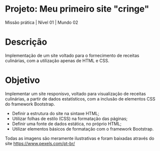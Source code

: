 # Projeto: Meu primeiro site "cringe"
 Missão prática | Nível 01 | Mundo 02
 
# Descrição
 Implementação de um site voltado para o fornecimento de receitas culinárias, com a utilização apenas de HTML e CSS.

# Objetivo
 Implementar um site responisvo, voltado para visualização de receitas culinárias, a partir de dados estatísticos, com a inclusão de elementos CSS do framework Bootstrap.

 - Definir a estrutura do site na sintaxe HTML;
 - Utilizar folhas de estilo (CSS) na formatação das páginas;
 - Definir uma fonte de dados estática, no próprio HTML;
 - Utilizar elementos básicos de formatação com o framework Bootstrap.
 
 Todas as imagens são meramente ilustrativas e foram baixadas através do site https://www.pexels.com/pt-br/
